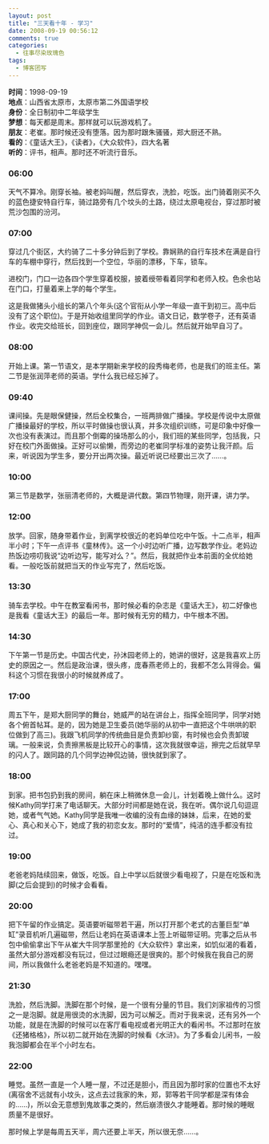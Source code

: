 ```yaml
---
layout: post
title: "三天看十年 - 学习"
date: 2008-09-19 00:56:12
comments: true
categories:
  - 往事尽染玫瑰色
tags:
  - 博客团写
---
```

**时间**：1998-09-19  
**地点**：山西省太原市，太原市第二外国语学校  
**身份**：全日制初中二年级学生  
**梦想**：每天都是周末。那样就可以玩游戏机了。  
**朋友**：老崔。那时候还没有堕落。因为那时跟朱骚骚，郑大厨还不熟。  
**看的**：《童话大王》，《读者》，《大众软件》，四大名著  
**听的**：评书，相声。那时还不听流行音乐。

### 06:00 
天气不算冷。刚穿长袖。被老妈叫醒，然后穿衣，洗脸，吃饭。出门骑着刚买不久的蓝色捷安特自行车，骑过路旁有几个坟头的土路，绕过太原电视台，穿过那时被荒沙包围的汾河。

### 07:00

穿过几个街区，大约骑了二十多分钟后到了学校。靠娴熟的自行车技术在满是自行车的车棚中穿行，然后找到一个空位，华丽的漂移，下车，锁车。

进校门，门口一边各四个学生穿着校服，披着绶带看着同学和老师入校。色余也站在门口，打量着来上学的每个学生。

这是我做猪头小组长的第八个年头(这个官衔从小学一年级一直干到初三。高中后没有了这个职位)。于是开始收组里同学的作业。语文日记，数学卷子，还有英语作业。收完交给班长，回到座位，跟同学神侃一会儿。然后就开始早自习了。

### 08:00

开始上课。第一节语文，是本学期新来学校的段秀梅老师，也是我们的班主任。第二节是张润萍老师的英语。学什么我已经忘掉了。

<!--more-->

### 09:40

课间操。先是眼保健操，然后全校集合，一班两排做广播操。学校是传说中太原做广播操最好的学校，所以平时做操也很认真，并多次组织训练，可是印象中好像一次也没有表演过。而且那个倒霉的操场那么的小，我们班的某些同学，包括我，只好在校门外面做操。正好可以偷懒，而旁边的老崔同学标准的姿势让我汗颜。后来，听说因为学生多，要分开出两次操。最近听说已经要出三次了……。

### 10:00

第三节是数学，张丽清老师的，大概是讲代数。第四节物理，刚开课，讲力学。

### 12:00

放学。回家，随身带着作业，到离学校很近的老妈单位吃中午饭。十二点半，相声半小时；下午一点评书《童林传》。这一个小时边听广播，边写数学作业。老妈边热饭边唠叨我说“边听边写，能写对么？”。然后，我就把作业本前面的全优给她看。一般吃饭前就把当天的作业写完了，然后吃饭。

### 13:30

骑车去学校。中午在教室看闲书，那时候必看的杂志是《童话大王》，初二好像也是我看《童话大王》的最后一年。那时候有无穷的精力，中午根本不困。

### 14:30

下午第一节是历史。中国古代史，孙沐园老师上的，她讲的很好，这是我喜欢上历史的原因之一。然后是政治课，很头疼，庞春燕老师上的，我都不怎么背得会。偏科这个习惯在我很小的时候就养成了。

### 17:00

周五下午，是郑大厨同学的舞台，她威严的站在讲台上，指挥全班同学，同学对她各个俯首帖耳。是的，因为她是卫生委员(她华丽的从初中一直把这个牛哄哄的职位做到了高三)。我跟飞机同学的传统曲目是负责卸纱窗，有时候也会负责卸玻璃。一般来说，负责擦黑板是比较开心的事情，这次我就很幸运，擦完之后就早早的闪人了。跟同路的几个同学边神侃边骑，很快就到家了。

### 18:00

到家。把书包扔到我的房间，躺在床上稍微休息一会儿，计划着晚上做什么。这时候Kathy同学打来了电话聊天。大部分时间都是她在说，我在听。偶尔说几句逗逗她，或者气气她。Kathy同学是我唯一收编的没有血缘的妹妹，后来，在她的爱心、真心和关心下，她成了我的初恋女友。那时的“爱情”，纯洁的连手都没有拉过。

### 19:00

老爸老妈陆续回来，做饭，吃饭。自上中学以后就很少看电视了，只是在吃饭和洗脚(之后会提到)的时候才会看看。

### 20:00

把下午留的作业搞定。英语要听磁带若干遍，所以打开那个老式的古董巨型“单缸”录音机听几遍磁带，然后让老妈在英语课本上签上听磁带证明。完事之后从书包中偷偷拿出下午从崔大牛同学那里抢的《大众软件》拿出来，如饥似渴的看着，虽然大部分游戏都没有玩过，但过过眼瘾还是很爽的。那个时候我在我自己的房间，所以我做什么老爸老妈是不知道的。嘿嘿。

### 21:30

洗脸，然后洗脚。洗脚在那个时候，是一个很有分量的节目。我们刘家祖传的习惯之一是泡脚。就是用很烫的水洗脚，因为可以解乏。而对于我来说，还有另外一个功能，就是在洗脚的时候可以在客厅看电视或者光明正大的看闲书。不过那时在放《还猪格格》，所以初二就开始在洗脚的时候看《水浒》。为了多看会儿闲书，一般我泡脚都会在半个小时左右。

### 22:00

睡觉。虽然一直是一个人睡一屋，不过还是胆小，而且因为那时家的位置也不太好(离宿舍不远就有小坟头，这点去过我家的朱，郑，郭等若干同学都是深有体会的……)，所以会无意想到鬼故事之类的，然后崩溃很久才能睡着。那时候的睡眠质量不是很好。

那时候上学是每周五天半，周六还要上半天，所以很无奈……。
